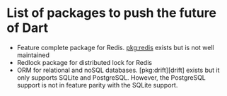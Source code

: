 # List of packages to push the future of Dart

- Feature complete package for Redis. [pkg:redis][redis] exists but is not well maintained
- Redlock package for distributed lock for Redis
- ORM for relational and noSQL databases. [pkg:drift][drift] exists but it only supports SQLite and PostgreSQL. However, the PostgreSQL support is not in feature parity with the SQLite support.

[redis]: https://pub.dev/packages/redis
